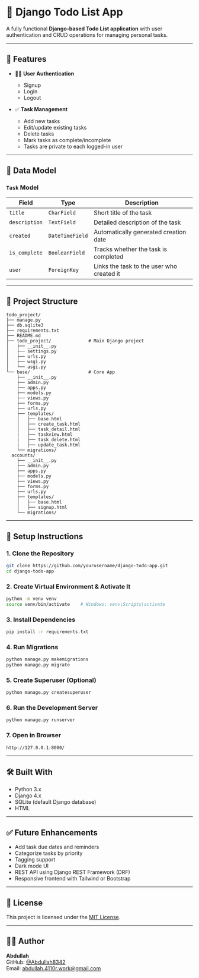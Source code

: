 # 📝 Django Todo List App

A fully functional **Django-based Todo List application** with user authentication and CRUD operations for managing personal tasks.

---

## 🚀 Features

- 🧑‍💼 **User Authentication**
  - Signup
  - Login
  - Logout

- ✅ **Task Management**
  - Add new tasks
  - Edit/update existing tasks
  - Delete tasks
  - Mark tasks as complete/incomplete
  - Tasks are private to each logged-in user

---

## 🧱 Data Model

### `Task` Model

| Field        | Type             | Description                               |
|--------------|------------------|-------------------------------------------|
| `title`      | `CharField`      | Short title of the task                   |
| `description`| `TextField`      | Detailed description of the task          |
| `created`    | `DateTimeField`  | Automatically generated creation date     |
| `is_complete`| `BooleanField`   | Tracks whether the task is completed      |
| `user`       | `ForeignKey`     | Links the task to the user who created it |

---

## 📁 Project Structure

```
todo_project/
├── manage.py
├── db.sqlite3
├── requirements.txt
├── README.md
├── todo_project/              # Main Django project
│   ├── __init__.py
│   ├── settings.py
│   ├── urls.py
│   ├── wsgi.py
│   └── asgi.py
└── base/                      # Core App
    ├── __init__.py
    ├── admin.py
    ├── apps.py
    ├── models.py
    ├── views.py
    ├── forms.py
    ├── urls.py
    ├── templates/
    │   ├── base.html
    │   ├── create_task.html
    │   ├── task_detail.html
    |   ├── taskview.html
    |   ├── task_delete.html
    |   ├── update_task.html
    └── migrations/
  accounts/
    ├── __init__.py
    ├── admin.py
    ├── apps.py
    ├── models.py
    ├── views.py
    ├── forms.py
    ├── urls.py
    ├── templates/
    │   ├── base.html
    │   ├── signup.html
    └── migrations/
```

---

## 🔧 Setup Instructions

### 1. Clone the Repository

```bash
git clone https://github.com/yourusername/django-todo-app.git
cd django-todo-app
```

### 2. Create Virtual Environment & Activate It

```bash
python -m venv venv
source venv/bin/activate    # Windows: venv\Scripts\activate
```

### 3. Install Dependencies

```bash
pip install -r requirements.txt
```

### 4. Run Migrations

```bash
python manage.py makemigrations
python manage.py migrate
```

### 5. Create Superuser (Optional)

```bash
python manage.py createsuperuser
```

### 6. Run the Development Server

```bash
python manage.py runserver
```

### 7. Open in Browser

```
http://127.0.0.1:8000/
```

---

## 🛠️ Built With

- Python 3.x
- Django 4.x
- SQLite (default Django database)
- HTML

---

## ✅ Future Enhancements

- Add task due dates and reminders
- Categorize tasks by priority
- Tagging support
- Dark mode UI
- REST API using Django REST Framework (DRF)
- Responsive frontend with Tailwind or Bootstrap

---

## 📄 License

This project is licensed under the [MIT License](LICENSE).

---

## 🙋‍♂️ Author

**Abdullah**  
GitHub: [@Abdullah8342](https://github.com/Abdullah8342)  
Email: abdullah.4110r.work@gmail.com
